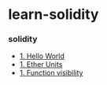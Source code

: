 # learn-solidity

### solidity

- [1. Hello World](1.HelloWorld/README.md)
- [1. Ether Units](2.EtherUnits/README.md)
- [1. Function visibility](3.Function_visibility/README.md)

